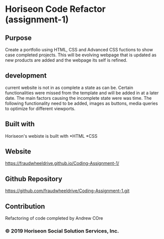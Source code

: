 # Horiseon Code Refactor (assignment-1)

## Purpose
Create a portfolio using HTML, CSS and Advanced CSS fuctions to show case completed projects.
This will be evolving webpage that is updated as new products are added and the webpage its self is 
refined. 

## development
current website is not in as complete a state as can be. Certain functionalities were missed from the template 
and will be added in at a later date. The main factors causing the incomplete state were was time. The following 
functionality need to be added, images as buttons, media queries to optimize for different viewports. 




##  Built with 
Horiseon's webiste is built with 
*HTML
*CSS

## Website 
https://fraudwheeldrive.github.io/Coding-Assignment-1/
## Github Repository 
https://github.com/fraudwheeldrive/Coding-Assignment-1.git

## Contribution 
Refactoring of code completed by Andrew COre 

### © 2019 Horiseon Social Solution Services, Inc.

